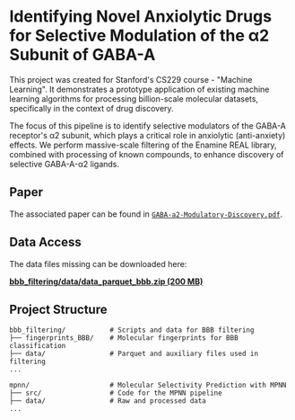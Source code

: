 # Identifying Novel Anxiolytic Drugs for Selective Modulation of the α2 Subunit of GABA-A

This project was created for Stanford's CS229 course - "Machine Learning". It demonstrates a prototype application of existing machine learning algorithms for processing billion-scale molecular datasets, specifically in the context of drug discovery.

The focus of this pipeline is to identify selective modulators of the GABA-A receptor's α2 subunit, which plays a critical role in anxiolytic (anti-anxiety) effects. We perform massive-scale filtering of the Enamine REAL library, combined with processing of known compounds, to enhance discovery of selective GABA-A-α2 ligands.

## Paper

The associated paper can be found in [`GABA-a2-Modulatory-Discovery.pdf`](GABA-a2-Modulatory-Discovery.pdf).

## Data Access

The data files missing can be downloaded here:

**[bbb_filtering/data/data_parquet_bbb.zip (200 MB)](https://drive.google.com/file/d/1I-0GAGsMBrw9sOcrRD9X4ML55QpI7mfX/view?usp=sharing)**

## Project Structure

```
bbb_filtering/           # Scripts and data for BBB filtering
├── fingerprints_BBB/    # Molecular fingerprints for BBB classification
├── data/                # Parquet and auxiliary files used in filtering
...

mpnn/                    # Molecular Selectivity Prediction with MPNN
├── src/                 # Code for the MPNN pipeline
├── data/                # Raw and processed data
...
```
